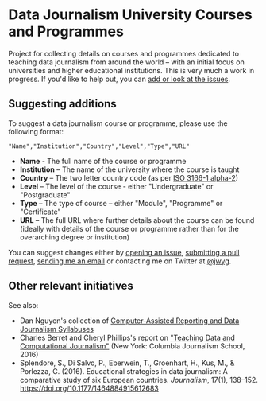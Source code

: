 # Data Journalism University Courses and Programmes

Project for collecting details on courses and programmes dedicated to teaching data journalism from around the world – with an initial focus on universities and higher educational institutions. This is very much a work in progress. If you'd like to help out, you can [add or look at the issues](https://github.com/jwyg/data-journalism-courses/issues).

## Suggesting additions

To suggest a  data journalism course or programme, please use the following format:

```
"Name","Institution","Country","Level","Type","URL"
```

  * **Name** - The full name of the course or programme
  * **Institution** – The name of the university where the course is taught
  * **Country** – The two letter country code (as per [ISO 3166-1 alpha-2](https://en.wikipedia.org/wiki/ISO_3166-1_alpha-2))
  * **Level** – The level of the course - either "Undergraduate" or "Postgraduate"
  * **Type** – The type of course – either "Module", "Programme" or "Certificate"
  * **URL** – The full URL where further details about the course can be found (ideally with details of the course or programme rather than for the overarching degree or institution)
  
  You can suggest changes either by [opening an issue](https://github.com/jwyg/data-journalism-courses/issues), [submitting a pull request](https://github.com/jwyg/data-journalism-courses/pulls), [sending me an email](https://www.kcl.ac.uk/artshums/depts/ddh/people/academic/gray.aspx) or contacting me on Twitter at [@jwyg](http://twitter.com/jwyg).

## Other relevant initiatives

See also:

  * Dan Nguyen's collection of [Computer-Assisted Reporting and Data Journalism Syllabuses](https://github.com/dannguyen/journalism-syllabi)
  * Charles Berret and Cheryl Phillips's report on ["Teaching Data and Computational Journalism"](https://journalism.columbia.edu/system/files/content/teaching_data_and_computational_journalism.pdf) (New York: Columbia Journalism School, 2016)
  * Splendore, S., Di Salvo, P., Eberwein, T., Groenhart, H., Kus, M., & Porlezza, C. (2016). Educational strategies in data journalism: A comparative study of six European countries. *Journalism*, 17(1), 138–152. https://doi.org/10.1177/1464884915612683
